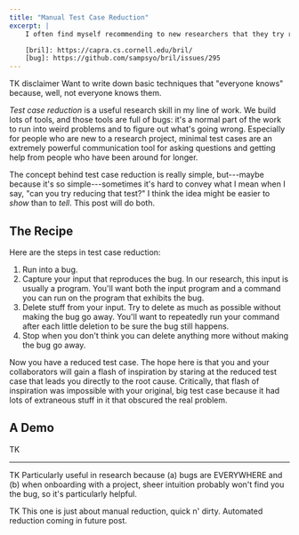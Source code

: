 ```yaml
---
title: "Manual Test Case Reduction"
excerpt: |
    I often find myself recommending to new researchers that they try reducing a buggy test case to understand a problem better. To better explain what I mean by that, I recorded a little video of myself reducing a test for a [bug][] in a [Bril][] interpreter.

    [bril]: https://capra.cs.cornell.edu/bril/
    [bug]: https://github.com/sampsyo/bril/issues/295
---
```

TK disclaimer
Want to write down basic techniques that "everyone knows" because, well, not everyone knows them.

*Test case reduction* is a useful research skill in my line of work.
We build lots of tools, and those tools are full of bugs: it's a normal part of the work to run into weird problems and to figure out what's going wrong.
Especially for people who are new to a research project, minimal test cases are an extremely powerful communication tool for asking questions and getting help from people who have been around for longer.

The concept behind test case reduction is really simple, but---maybe because it's so simple---sometimes it's hard to convey what I mean when I say, "can you try reducing that test?"
I think the idea might be easier to *show* than to *tell*.
This post will do both.

## The Recipe

Here are the steps in test case reduction:

1. Run into a bug.
2. Capture your input that reproduces the bug. In our research, this input is usually a program. You'll want both the input program and a command you can run on the program that exhibits the bug.
3. Delete stuff from your input. Try to delete as much as possible without making the bug go away. You'll want to repeatedly run your command after each little deletion to be sure the bug still happens.
4. Stop when you don't think you can delete anything more without making the bug go away.

Now you have a reduced test case.
The hope here is that you and your collaborators will gain a flash of inspiration by staring at the reduced test case that leads you directly to the root cause.
Critically, that flash of inspiration was impossible with your original, big test case because it had lots of extraneous stuff in it that obscured the real problem.

## A Demo

TK

---

TK Particularly useful in research because (a) bugs are EVERYWHERE and (b) when onboarding with a project, sheer intuition probably won't find you the bug, so it's particularly helpful.

TK This one is just about manual reduction, quick n' dirty. Automated reduction coming in future post.

